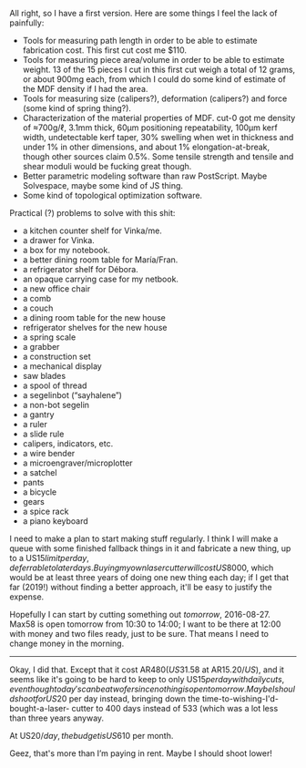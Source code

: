 All right, so I have a first version.  Here are some things I feel the
lack of painfully:

- Tools for measuring path length in order to be able to estimate
  fabrication cost.  This first cut cost me $110.
- Tools for measuring piece area/volume in order to be able to
  estimate weight.  13 of the 15 pieces I cut in this first cut weigh
  a total of 12 grams, or about 900mg each, from which I could do some
  kind of estimate of the MDF density if I had the area.
- Tools for measuring size (calipers?), deformation (calipers?) and
  force (some kind of spring thing?).
- Characterization of the material properties of MDF.  cut-0 got me
  density of ≈700g/ℓ, 3.1mm thick, 60μm positioning repeatability,
  100μm kerf width, undetectable kerf taper, 30% swelling when wet in
  thickness and under 1% in other dimensions, and about 1%
  elongation-at-break, though other sources claim 0.5%.  Some tensile
  strength and tensile and shear moduli would be fucking great though.
- Better parametric modeling software than raw PostScript.  Maybe
  Solvespace, maybe some kind of JS thing.
- Some kind of topological optimization software.

Practical (?) problems to solve with this shit:

- a kitchen counter shelf for Vinka/me.
- a drawer for Vinka.
- a box for my notebook.
- a better dining room table for María/Fran.
- a refrigerator shelf for Débora.
- an opaque carrying case for my netbook.
- a new office chair
- a comb
- a couch
- a dining room table for the new house
- refrigerator shelves for the new house
- a spring scale
- a grabber
- a construction set
- a mechanical display
- saw blades
- a spool of thread
- a segelinbot (“sayhalene”)
- a non-bot segelin
- a gantry
- a ruler
- a slide rule
- calipers, indicators, etc.
- a wire bender
- a microengraver/microplotter
- a satchel
- pants
- a bicycle
- gears
- a spice rack
- a piano keyboard

I need to make a plan to start making stuff regularly.  I think I will
make a queue with some finished fallback things in it and fabricate a
new thing, up to a US$15 limit per day, deferrable to later days.
Buying my own laser cutter will cost US$8000, which would be at least
three years of doing one new thing each day; if I get that far (2019!)
without finding a better approach, it'll be easy to justify the
expense.

Hopefully I can start by cutting something out *tomorrow*, 2016-08-27.
Max58 is open tomorrow from 10:30 to 14:00; I want to be there at
12:00 with money and two files ready, just to be sure.  That means I
need to change money in the morning.

***

Okay, I did that.  Except that it cost AR$480 (US$31.58 at
AR$15.20/US$), and it seems like it's going to be hard to keep to only
US$15 per day with daily cuts, even though today's can be a twofer
since nothing is open tomorrow.  Maybe I should shoot for US$20 per
day instead, bringing down the time-to-wishing-I'd-bought-a-laser-
cutter to 400 days instead of 533 (which was a lot less than three
years anyway.

At US$20/day, the budget is US$610 per month.

Geez, that's more than I’m paying in rent.  Maybe I should shoot
lower!